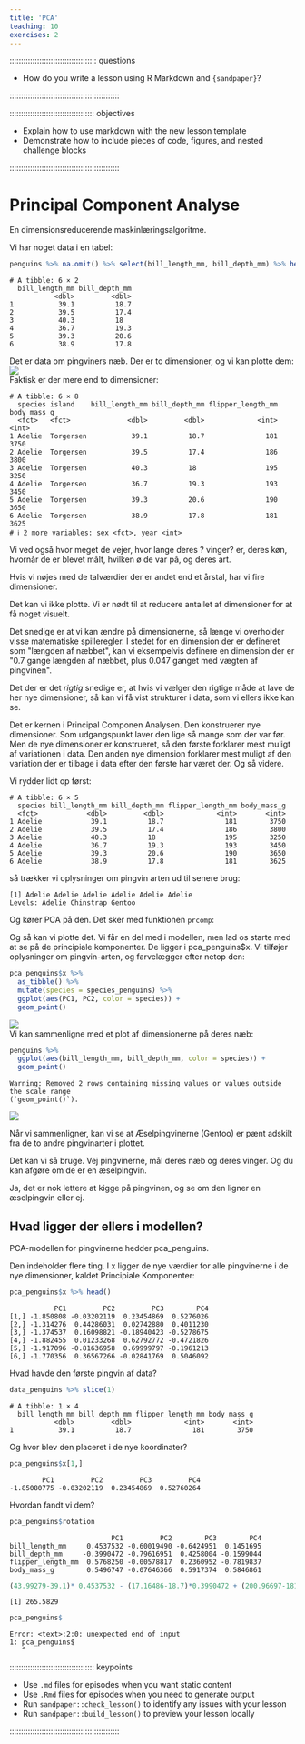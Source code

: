 ```yaml
---
title: 'PCA'
teaching: 10
exercises: 2
---
```


:::::::::::::::::::::::::::::::::::::: questions 

- How do you write a lesson using R Markdown and `{sandpaper}`?

::::::::::::::::::::::::::::::::::::::::::::::::

::::::::::::::::::::::::::::::::::::: objectives

- Explain how to use markdown with the new lesson template
- Demonstrate how to include pieces of code, figures, and nested challenge blocks

::::::::::::::::::::::::::::::::::::::::::::::::



# Principal Component Analyse

En dimensionsreducerende maskinlæringsalgoritme.

Vi har noget data i en tabel:

``` r
penguins %>% na.omit() %>% select(bill_length_mm, bill_depth_mm) %>% head()
```

``` output
# A tibble: 6 × 2
  bill_length_mm bill_depth_mm
           <dbl>         <dbl>
1           39.1          18.7
2           39.5          17.4
3           40.3          18  
4           36.7          19.3
5           39.3          20.6
6           38.9          17.8
```
Det er data om pingviners næb. Der er to dimensioner, og vi kan plotte dem:
<img src="fig/pca-rendered-to-dim-pingvin-plot-1.png" style="display: block; margin: auto;" />
Faktisk er der mere end to dimensioner:

``` output
# A tibble: 6 × 8
  species island    bill_length_mm bill_depth_mm flipper_length_mm body_mass_g
  <fct>   <fct>              <dbl>         <dbl>             <int>       <int>
1 Adelie  Torgersen           39.1          18.7               181        3750
2 Adelie  Torgersen           39.5          17.4               186        3800
3 Adelie  Torgersen           40.3          18                 195        3250
4 Adelie  Torgersen           36.7          19.3               193        3450
5 Adelie  Torgersen           39.3          20.6               190        3650
6 Adelie  Torgersen           38.9          17.8               181        3625
# ℹ 2 more variables: sex <fct>, year <int>
```

Vi ved også hvor meget de vejer, hvor lange deres ? vinger? er, deres køn,
hvornår de er blevet målt, hvilken ø de var på, og deres art.

Hvis vi nøjes med de talværdier der er andet end et årstal, har vi fire dimensioner.

Det kan vi ikke plotte. Vi er nødt til at reducere antallet af dimensioner for 
at få noget visuelt. 

Det snedige er at vi kan ændre på dimensionerne, så længe vi overholder visse
matematiske spilleregler. I stedet for en dimension der 
er defineret som "længden af næbbet", kan vi eksempelvis definere en dimension 
der er "0.7 gange længden af næbbet, plus 0.047 ganget med vægten af pingvinen". 

Det der er det *rigtig* snedige er, at hvis vi vælger den rigtige måde at lave de
her nye dimensioner, så kan vi få vist strukturer i data, som vi ellers ikke 
kan se.

Det er kernen i Principal Componen Analysen. Den konstruerer nye dimensioner.
Som udgangspunkt laver den lige så mange som der var før. Men de nye dimensioner
er konstrueret, så den første forklarer mest muligt af variationen i data.
Den anden nye dimension forklarer mest muligt af den variation der er tilbage i
data efter den første har været der. Og så videre. 

Vi rydder lidt op først:


``` output
# A tibble: 6 × 5
  species bill_length_mm bill_depth_mm flipper_length_mm body_mass_g
  <fct>            <dbl>         <dbl>             <int>       <int>
1 Adelie            39.1          18.7               181        3750
2 Adelie            39.5          17.4               186        3800
3 Adelie            40.3          18                 195        3250
4 Adelie            36.7          19.3               193        3450
5 Adelie            39.3          20.6               190        3650
6 Adelie            38.9          17.8               181        3625
```

så trækker vi oplysninger om pingvin arten ud til senere brug:

``` output
[1] Adelie Adelie Adelie Adelie Adelie Adelie
Levels: Adelie Chinstrap Gentoo
```

Og kører PCA på den. Det sker med funktionen `prcomp`:


Og så kan vi plotte det. Vi får en del med i modellen, men lad os starte
med at se på de principiale komponenter. De ligger i pca_penguins$x.
Vi tilføjer oplysninger om pingvin-arten, og farvelægger efter netop den:

``` r
pca_penguins$x %>% 
  as_tibble() %>% 
  mutate(species = species_penguins) %>% 
  ggplot(aes(PC1, PC2, color = species)) + 
  geom_point()
```

<img src="fig/pca-rendered-pca-plot-1.png" style="display: block; margin: auto;" />
Vi kan sammenligne med et plot af dimensionerne på deres næb:

``` r
penguins %>% 
  ggplot(aes(bill_length_mm, bill_depth_mm, color = species)) +
  geom_point()
```

``` warning
Warning: Removed 2 rows containing missing values or values outside the scale range
(`geom_point()`).
```

<img src="fig/pca-rendered-unnamed-chunk-3-1.png" style="display: block; margin: auto;" />

Når vi sammenligner, kan vi se at Æselpingvinerne (Gentoo) er pænt
adskilt fra de to andre pingvinarter i plottet.

Det kan vi så bruge. Vej pingvinerne, mål deres næb og deres vinger. Og du
kan afgøre om de er en æselpingvin. 

Ja, det er nok lettere at kigge på pingvinen, og se om den ligner en 
æselpingvin eller ej.

## Hvad ligger der ellers i modellen?

PCA-modellen for pingvinerne hedder pca_penguins. 

Den indeholder flere ting. I x ligger de nye værdier for alle 
pingvinerne i de nye dimensioner, kaldet Principiale Komponenter:

``` r
pca_penguins$x %>% head()
```

``` output
           PC1         PC2         PC3        PC4
[1,] -1.850808 -0.03202119  0.23454869  0.5276026
[2,] -1.314276  0.44286031  0.02742880  0.4011230
[3,] -1.374537  0.16098821 -0.18940423 -0.5278675
[4,] -1.882455  0.01233268  0.62792772 -0.4721826
[5,] -1.917096 -0.81636958  0.69999797 -0.1961213
[6,] -1.770356  0.36567266 -0.02841769  0.5046092
```


Hvad havde den første pingvin af data?

``` r
data_penguins %>% slice(1)
```

``` output
# A tibble: 1 × 4
  bill_length_mm bill_depth_mm flipper_length_mm body_mass_g
           <dbl>         <dbl>             <int>       <int>
1           39.1          18.7               181        3750
```

Og hvor blev den placeret i de nye koordinater?

``` r
pca_penguins$x[1,]
```

``` output
        PC1         PC2         PC3         PC4 
-1.85080775 -0.03202119  0.23454869  0.52760264 
```
Hvordan fandt vi dem?

``` r
pca_penguins$rotation
```

``` output
                         PC1         PC2        PC3        PC4
bill_length_mm     0.4537532 -0.60019490 -0.6424951  0.1451695
bill_depth_mm     -0.3990472 -0.79616951  0.4258004 -0.1599044
flipper_length_mm  0.5768250 -0.00578817  0.2360952 -0.7819837
body_mass_g        0.5496747 -0.07646366  0.5917374  0.5846861
```


``` r
(43.99279-39.1)* 0.4537532 - (17.16486-18.7)*0.3990472 + (200.96697-181)*0.5768250+ (4207.05706-3750)*0.5496747
```

``` output
[1] 265.5829
```

``` r
pca_penguins$
```

``` error
Error: <text>:2:0: unexpected end of input
1: pca_penguins$
   ^
```


::::::::::::::::::::::::::::::::::::: keypoints 

- Use `.md` files for episodes when you want static content
- Use `.Rmd` files for episodes when you need to generate output
- Run `sandpaper::check_lesson()` to identify any issues with your lesson
- Run `sandpaper::build_lesson()` to preview your lesson locally

::::::::::::::::::::::::::::::::::::::::::::::::

